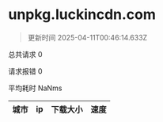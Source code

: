 
  # unpkg.luckincdn.com

  > 更新时间 2025-04-11T00:46:14.633Z
  
  总共请求 0

  请求报错 0

  平均耗时 NaNms

|城市|ip|下载大小|速度|
|-----|----------|---|---|

  